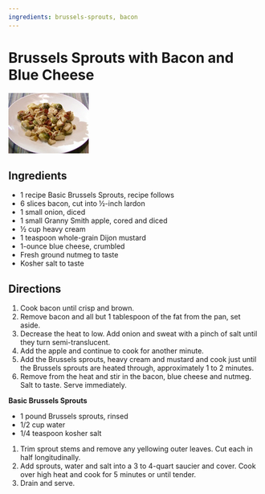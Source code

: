 ```yaml
---
ingredients: brussels-sprouts, bacon
---
```


# Brussels Sprouts with Bacon and Blue Cheese
![brussels_sprouts.png](../images/brussels_sprouts.png)

## Ingredients

- 1 recipe Basic Brussels Sprouts, recipe follows
- 6 slices bacon, cut into ½-inch lardon
- 1 small onion, diced
- 1 small Granny Smith apple, cored and diced
- ½ cup heavy cream
- 1 teaspoon whole-grain Dijon mustard
- 1-ounce blue cheese, crumbled
- Fresh ground nutmeg to taste
- Kosher salt to taste

## Directions

1. Cook bacon until crisp and brown.
2. Remove bacon and all but 1 tablespoon of the fat from the pan, set aside.
4. Decrease the heat to low. Add onion and sweat with a pinch of salt until they turn semi-translucent.
5. Add the apple and continue to cook for another minute.
6. Add the Brussels sprouts, heavy cream and mustard and cook just until the Brussels sprouts are heated through, approximately 1 to 2 minutes.
7. Remove from the heat and stir in the bacon, blue cheese and nutmeg. Salt to taste. Serve immediately.

**Basic Brussels Sprouts**

- 1 pound Brussels sprouts, rinsed
- 1/2 cup water
- 1/4 teaspoon kosher salt

1. Trim sprout stems and remove any yellowing outer leaves. Cut each in half longitudinally.
2. Add sprouts, water and salt into a 3 to 4-quart saucier and cover. Cook over high heat and cook for 5 minutes or until tender.
3. Drain and serve.
